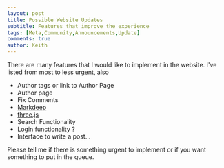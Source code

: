 ```yaml
---
layout: post
title: Possible Website Updates
subtitle: Features that improve the experience
tags: [Meta,Community,Announcements,Update]
comments: true
author: Keith
---
```


There are many features that I would like to implement in the website. I've listed from most to less urgent, also 

- Author tags or link to Author Page
- Author page
- Fix Comments
- [Markdeep](http://casual-effects.com/markdeep/features.md.html)
- [three.js](https://threejs.org/)
- Search Functionality
- Login functionality ?
- Interface to write a post...


Please tell me if there is something urgent to implement or if you want something to put in the queue.


